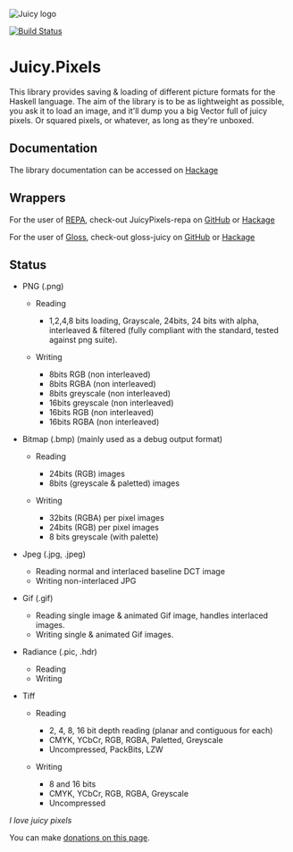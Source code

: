![Juicy logo](https://raw.github.com/Twinside/Juicy.Pixels/master/docimages/juicy.png)


[![Build Status](https://travis-ci.org/Twinside/Juicy.Pixels.png?branch=master)](https://travis-ci.org/Twinside/Juicy.Pixels)

Juicy.Pixels
============

This library provides saving & loading of different picture formats for the
Haskell language. The aim of the library is to be as lightweight as possible,
you ask it to load an image, and it'll dump you a big Vector full of juicy
pixels. Or squared pixels, or whatever, as long as they're unboxed.

Documentation
-------------
The library documentation can be accessed on [Hackage](http://hackage.haskell.org/package/JuicyPixels)

Wrappers
--------
For the user of
[REPA](http://www.haskell.org/haskellwiki/Numeric_Haskell:_A_Repa_Tutorial),
check-out JuicyPixels-repa on
[GitHub](https://github.com/TomMD/JuicyPixels-repa) or
[Hackage](http://hackage.haskell.org/package/JuicyPixels-repa)

For the user of
[Gloss](http://hackage.haskell.org/package/gloss),
check-out gloss-juicy on
[GitHub](https://github.com/alpmestan/gloss-juicy) or
[Hackage](http://hackage.haskell.org/package/gloss-juicy)

Status
------

 - PNG    (.png) 
    * Reading 
        - 1,2,4,8 bits loading, Grayscale, 24bits, 24 bits with alpha,
          interleaved & filtered (fully compliant with the standard,
          tested against png suite).

    * Writing
        - 8bits RGB (non interleaved)
        - 8bits RGBA (non interleaved)
        - 8bits greyscale (non interleaved)
        - 16bits greyscale (non interleaved)
        - 16bits RGB (non interleaved)
        - 16bits RGBA (non interleaved)

 - Bitmap (.bmp) (mainly used as a debug output format)
    * Reading
        - 24bits (RGB) images
        - 8bits (greyscale & paletted) images

    * Writing
        - 32bits (RGBA) per pixel images
        - 24bits (RGB) per pixel images
        - 8 bits greyscale (with palette)

 - Jpeg   (.jpg, .jpeg) 
    * Reading normal and interlaced baseline DCT image
    * Writing non-interlaced JPG

 - Gif (.gif)
    * Reading single image & animated Gif image, handles interlaced images.
    * Writing single & animated Gif images.

 - Radiance (.pic, .hdr)
    * Reading
    * Writing

 - Tiff
    * Reading
        - 2, 4, 8, 16 bit depth reading (planar and contiguous for each)
        - CMYK, YCbCr, RGB, RGBA, Paletted, Greyscale
        - Uncompressed, PackBits, LZW

    * Writing
        - 8 and 16 bits
        - CMYK, YCbCr, RGB, RGBA, Greyscale
        - Uncompressed

_I love juicy pixels_

You can make [donations on this page](http://twinside.github.com/Juicy.Pixels/).


